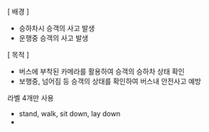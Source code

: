 [ 배경 ]
- 승하차시 승객의 사고 발생
- 운행중 승객의 사고 발생

[ 목적 ]
- 버스에 부착된 카메라를 활용하여 승객의 승하차 상태 확인
- 보행중, 넘어짐 등 승객의 상태를 확인하여 버스내 안전사고 예방

라벨 4개만 사용
- stand, walk, sit down, lay down
- 